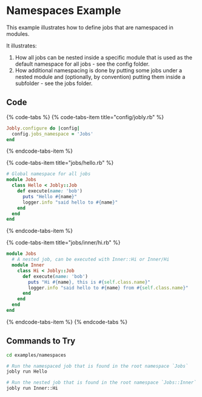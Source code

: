 # Namespaces Example

This example illustrates how to define jobs that are namespaced in modules.

It illustrates:

1. How all jobs can be nested inside a specific module that is used as the default namespace for all jobs - see the config folder.
2. How additional namespacing is done by putting some jobs under a nested module and \(optionally, by convention\) putting them inside a subfolder - see the jobs folder.

## Code

{% code-tabs %}
{% code-tabs-item title="config/jobly.rb" %}
```ruby
Jobly.configure do |config|
  config.jobs_namespace = 'Jobs'
end
```
{% endcode-tabs-item %}

{% code-tabs-item title="jobs/hello.rb" %}
```ruby
# Global namespace for all jobs
module Jobs
  class Hello < Jobly::Job
    def execute(name: 'bob')
      puts "Hello #{name}"
      logger.info "said hello to #{name}"
    end
  end
end
```
{% endcode-tabs-item %}

{% code-tabs-item title="jobs/inner/hi.rb" %}
```ruby
module Jobs
  # A nested job, can be executed with Inner::Hi or Inner/Hi
  module Inner
    class Hi < Jobly::Job
      def execute(name: 'bob')
        puts "Hi #{name}, this is #{self.class.name}"
        logger.info "said hello to #{name} from #{self.class.name}"
      end
    end
  end
end
```
{% endcode-tabs-item %}
{% endcode-tabs %}

## Commands to Try

```bash
cd examples/namespaces

# Run the namespaced job that is found in the root namespace `Jobs`
jobly run Hello

# Run the nested job that is found in the root namespace `Jobs::Inner`
jobly run Inner::Hi
```

